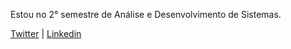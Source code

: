 Estou no 2° semestre de Análise e Desenvolvimento de Sistemas.

[Twitter](https://twitter.com/hanakathy) | [Linkedin](https://www.linkedin.com/in/katherine-m-a2786a200/)

<!---
hanakathy/hanakathy is a ✨ special ✨ repository because its `README.md` (this file) appears on your GitHub profile.
You can click the Preview link to take a look at your changes.
--->
